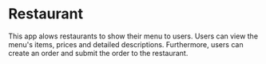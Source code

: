 # Restaurant

This app alows restaurants to show their menu to users. Users can view the menu's items, prices and detailed descriptions.
Furthermore, users can create an order and submit the order to the restaurant.
